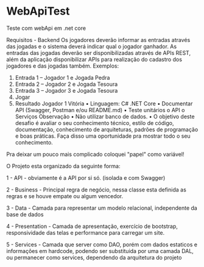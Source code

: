# WebApiTest
Teste com webApi em .net core

Requisitos - Backend
Os jogadores deverão informar as entradas através das jogadas e o sistema deverá indicar
qual o jogador ganhador.
As entradas das jogadas deverão ser disponibilizadas através de APIs REST, além da
aplicação disponibilizar APIs para realização do cadastro dos jogadores e das jogadas
também.
Exemplos:
1. Entrada 1 – Jogador 1 e Jogada Pedra
2. Entrada 2 – Jogador 2 e Jogada Tesoura
3. Entrada 3 – Jogador 3 e Jogada Tesoura
4. Jogar
5. Resultado Jogador 1 Vitória
• Linguagem: C# .NET Core
• Documentar API (Swagger, Postman e/ou README.md)
• Teste unitários
o API
o Serviços
Observação
• Não utilizar banco de dados.
• O objetivo deste desafio é avaliar o seu conhecimento técnico, estilo de código,
documentação, conhecimento de arquiteturas, padrões de programação e boas
práticas. Faça disso uma oportunidade pra mostrar todo o seu conhecimento.

Pra deixar um pouco mais complicado coloquei "papel" como variável!

O Projeto esta organizado da seguinte forma: 

1 - API - obviamente é a API por si só. (isolada e com Swagger)

2 - Business - Principal regra de negócio, nessa classe esta definida as regras e se houve empate ou algum vencedor.

3 - Data - Camada para representar um modelo relacional, independente da base de dados

4 - Presentation - Camada de apresentação, exercício de bootstrap, responsividade das telas e performance para carregar um site.

5 - Services - Camada que server como DAO, porém com dados estaticos e informações em hardcode, podendo ser substituida por uma camada DAL, ou permanecer como services, dependendo da arquitetura do projeto





